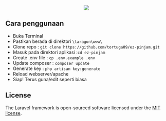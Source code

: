 <p align="center"><img src="https://laravel.com/assets/img/components/logo-laravel.svg"></p>

## Cara penggunaan
<ul>
    <li>Buka Terminal
    <li>Pastikan berada di direktori <code>\laragon\www\</code></li>
    <li>Clone repo : <code>git clone https://github.com/tortuga09/ez-pinjam.git</code></li>
    <li>Masuk pada direktori aplikasi :<code>cd ez-pinjam</code></li>
    <li>Create .env file : <code>cp .env.example .env</code></li>
    <li>Update composer : <code>composer update</code></li>
    <li>Generate key : <code>php artisan key:generate</code></li>
    <li>Reload webserver/apache</li>
    <li>Siap! Terus guna/edit seperti biasa</li>
</ul>

## License

The Laravel framework is open-sourced software licensed under the [MIT license](https://opensource.org/licenses/MIT).
